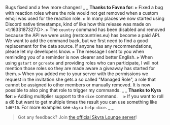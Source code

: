 Bugs fixed and a few more changes!
_ _
**Thanks to Favna for**:
⫸ Fixed a bug with reaction roles where the role would not get removed when a custom emoji was used for the reaction role.
⫸ In many places we now started using Discord native timestamps, kind of like how this release was made on <t:1633187327:D>.
⫸ The `country` command has been disabled and removed because the API we were using (restcountries.eu) has become a paid API. We want to add the command back, but we first need to find a good replacement for the data source. If anyone has any recommendations, please let my developers know.
⫸ The message I sent to you when reminding you of a reminder is now clearer and better English.
⫸ When using `gstart` or `gcreate` and providing roles who can participate, I will not mention those roles so they are made aware a giveaway has started for them.
⫸ When you added me to your server with the permissions we request in the invitation she gets a so called "Managed Role", a role that cannot be assigned to other members or manually removed. It is now possible to also ping that role to trigger my commands.
_ _
**Thanks to Kyra for**:
⫸ Adding multiplier support to the `dice` command.
　⪢ If you want to roll a d6 but want to get multiple times the result you can use something like `1d6*10`. For more examples see `skyra help dice`.
_ _
> Got any feedback? Join [the official Skyra Lounge server](https://join.skyra.pw)!
